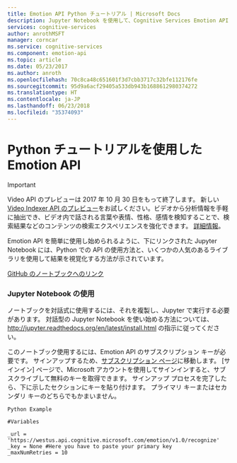 ```yaml
---
title: Emotion API Python チュートリアル | Microsoft Docs
description: Jupyter Notebook を使用して、Cognitive Services Emotion API を Python で使用する方法について説明します。 人気のあるライブラリを使用して結果を視覚化します。
services: cognitive-services
author: anrothMSFT
manager: corncar
ms.service: cognitive-services
ms.component: emotion-api
ms.topic: article
ms.date: 05/23/2017
ms.author: anroth
ms.openlocfilehash: 70c8ca48c651601f3d7cbb3717c32bfe112176fe
ms.sourcegitcommit: 95d9a6acf29405a533db943b1688612980374272
ms.translationtype: HT
ms.contentlocale: ja-JP
ms.lasthandoff: 06/23/2018
ms.locfileid: "35374093"
---
```

# <a name="emotion-api-using-python-tutorial"></a>Python チュートリアルを使用した Emotion API

> [!IMPORTANT]
> Video API のプレビューは 2017 年 10 月 30 日をもって終了します。 新しい [Video Indexer API のプレビュー](https://azure.microsoft.com/services/cognitive-services/video-indexer/)をお試しください。ビデオから分析情報を手軽に抽出でき、ビデオ内で話される言葉や表情、性格、感情を検知することで、検索結果などのコンテンツの検索エクスペリエンスを強化できます。 [詳細情報](https://docs.microsoft.com/azure/cognitive-services/video-indexer/video-indexer-overview)。

Emotion API を簡単に使用し始められるように、下にリンクされた Jupyter Notebook には、Python での API の使用方法と、いくつかの人気のあるライブラリを使用して結果を視覚化する方法が示されています。 

[GitHub のノートブックへのリンク](https://github.com/Microsoft/Cognitive-Emotion-Python/blob/master/Jupyter%20Notebook/Emotion%20Analysis%20Example.ipynb)

### <a name="using-the-jupyter-notebook"></a>Jupyter Notebook の使用

ノートブックを対話式に使用するには、それを複製し、Jupyter で実行する必要があります。 対話型の Jupyter Notebook を使い始める方法については、http://jupyter.readthedocs.org/en/latest/install.html の指示に従ってください。 

このノートブック使用するには、Emotion API のサブスクリプション キーが必要です。 サインアップするため、[サブスクリプション ページ](https://azure.microsoft.com/try/cognitive-services/)に移動します。 [サインイン] ページで、Microsoft アカウントを使用してサインインすると、サブスクライブして無料のキーを取得できます。 サインアップ プロセスを完了したら、下に示したセクションにキーを貼り付けます。 プライマリ キーまたはセカンダリ キーのどちらでもかまいません。

```
Python Example 

#Variables

_url = 'https://westus.api.cognitive.microsoft.com/emotion/v1.0/recognize'
_key = None #Here you have to paste your primary key
_maxNumRetries = 10

```
